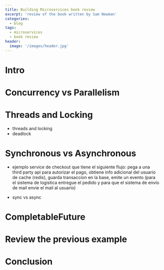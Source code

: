```yaml
---
title: Building Microservices book review
excerpt: 'review of the book written by Sam Newman'
categories:
  - blog
tags:
  - microservices
  - book review
header:
  image: '/images/header.jpg'
---
```


# Intro

# Concurrency vs Parallelism

# Threads and Locking

- threads and locking
- deadlock

# Synchronous vs Asynchronous

- ejemplo service de checkout que tiene el siguiente flujo: pega a una third party api para autorizar el pago, obtiene info adicional del usuario de cache (redis), guarda transaccion en la base, emite un evento (para el sistema de logistica entregue el pedido y para que el sistema de envío de mail envie el mail al usuario)

- sync vs async

# CompletableFuture

# Review the previous example

# Conclusion